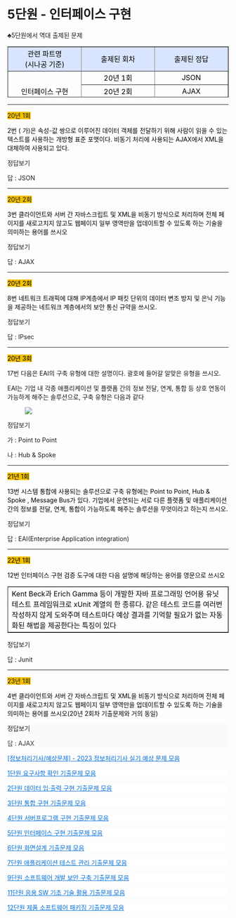 # 5단원 - 인터페이스 구현

<p data-ke-size="size16">♣5단원에서 역대 출제된 문제</p>
<table style="border-collapse: collapse; width: 100%; height: 116px;" border="1" data-ke-align="alignLeft">
<tbody>
<tr style="height: 20px;">
<td style="width: 33.3333%; text-align: center; height: 20px;" bgcolor="#D9E5FF"><span style="color: #000000;"></span><span style="color: #000000;">관련 파트명<br>(시나공 기준)</span></td>
<td style="width: 33.3333%; text-align: center; height: 20px;" bgcolor="#D9E5FF"><span style="color: #000000;"></span><span style="color: #000000;">출제된 회차</span></td>
<td style="width: 33.3333%; text-align: center; height: 20px;" bgcolor="#D9E5FF"><span style="color: #000000;"></span><span style="color: #000000;">출제된 정답</span></td>
</tr>
<tr style="height: 16px;">
<td style="width: 33.3333%; text-align: center; height: 32px;" rowspan="3"><span style="color: #000000;">인터페이스 구현</span><span style="color: #000000;"><br></span></td>
<td style="width: 33.3333%; text-align: center; height: 16px;">
<div><span><span style="color: #000000;">20년 1회</span></span></div>
</td>
<td style="width: 33.3333%; text-align: center; height: 16px;">
<div><span><span style="color: #000000;">JSON</span></span></div>
</td>
</tr>
<tr style="height: 16px;">
<td style="width: 33.3333%; text-align: center; height: 16px;"><span><span style="color: #000000;"><span style="color: #000000;">20년 2회</span></span></span></td>
<td style="width: 33.3333%; text-align: center; height: 16px;"><span><span style="color: #000000;"><span style="color: #000000;">AJAX</span></span></span></td>
</tr>
<tr>
<td style="width: 33.3333%; text-align: center;"><span><span style="color: #000000;"><span style="color: #000000;">23년 1회</span></span></span></td>
<td style="width: 33.3333%; text-align: center;"><span><span style="color: #000000;"><span style="color: #000000;">AJAX</span></span></span></td>
</tr>
<tr style="height: 16px;">
<td style="width: 33.3333%; text-align: center; height: 16px;"><span style="color: #000000;">인터페이스 보안</span></td>
<td style="width: 33.3333%; text-align: center; height: 16px;"><span><span style="color: #000000;"><span style="background-color: #ffffff; color: #000000;">20년 2회</span></span></span></td>
<td style="width: 33.3333%; text-align: center; height: 16px;"><span><span style="color: #000000;"><span style="background-color: #ffffff; color: #000000;">IPsec</span></span></span></td>
</tr>
<tr style="height: 16px;">
<td style="width: 33.3333%; text-align: center; height: 32px;" rowspan="2"><span style="background-color: #ffffff; color: #000000;">모듈 연계를 위한 인터페이스 기능 식별</span><br><span style="color: #000000;"><br></span></td>
<td style="width: 33.3333%; text-align: center; height: 16px;">
<div><span><span style="color: #000000;">20년 3회</span></span></div>
</td>
<td style="width: 33.3333%; text-align: center; height: 16px;">
<div><span><span style="color: #000000;">Point to Point , Hub &amp; Spoke</span></span></div>
</td>
</tr>
<tr style="height: 16px;">
<td style="width: 33.3333%; text-align: center; height: 16px;"><span><span style="color: #000000;"><span style="color: #000000;">21년 1회</span></span></span></td>
<td style="width: 33.3333%; text-align: center; height: 16px;">
<div><span><span style="color: #000000;">EAI</span></span></div>
</td>
</tr>
<tr style="height: 16px;">
<td style="width: 33.3333%; text-align: center; height: 16px;"><span style="color: #000000;"><span style="background-color: #ffffff; color: #000000;">인터페이스 구현 검증</span></span></td>
<td style="width: 33.3333%; text-align: center; height: 16px;"><span><span style="color: #000000;"><span style="background-color: #ffffff; color: #000000;">22년 1회</span></span></span></td>
<td style="width: 33.3333%; text-align: center; height: 16px;"><span><span style="color: #000000;"><span style="background-color: #ffffff; color: #000000;">Junit</span></span></span></td>
</tr>
</tbody>
</table>
<hr contenteditable="false" data-ke-type="horizontalRule" data-ke-style="style6">
<p data-ke-size="size16"><span style="background-color: #f3c000;">20년 1회</span></p>
<p data-ke-size="size16"><span style="background-color: #ffffff; color: #000000;">2번 ( 가)은 속성-값 쌍으로 이루어진 데이터 객체를 전달하기 위해 사람이 읽을 수 있는 텍스트를 사용하는 개방형 표준 포맷이다. 비동기 처리에 사용되는 AJAX에서 XML을 대체하여 사용되고 있다. </span></p>
<div data-ke-type="moreLess" data-text-more="정답보기" data-text-less="접기"><a class="btn-toggle-moreless">정답보기</a>
<div class="moreless-content">
<p id="SE-d83b306b-6acd-4da3-967a-89d5b7f474e5" data-ke-size="size16"><span style="background-color: #ffffff;">답 : JSON</span></p>
</div>
</div>
<hr contenteditable="false" data-ke-type="horizontalRule" data-ke-style="style8">
<p data-ke-size="size16"><span style="background-color: #f3c000;">20년 2회</span></p>
<p data-ke-size="size16"><span style="background-color: #ffffff; color: #000000;">3번 클라이언트와 서버 간 자바스크립트 및 XML을 비동기 방식으로 처리하며 전체 페이지를 새로고치지 않고도 웹페이지 일부 영역만을 업데이트할 수 있도록 하는 기술을 의미하는 용어를 쓰시오</span></p>
<div data-ke-type="moreLess" data-text-more="정답보기" data-text-less="접기"><a class="btn-toggle-moreless">정답보기</a>
<div class="moreless-content">
<p id="SE-d83b306b-6acd-4da3-967a-89d5b7f474e5" data-ke-size="size16"><span style="background-color: #ffffff;">답 : </span><span style="background-color: #ffffff;">AJAX</span></p>
</div>
</div>
<hr contenteditable="false" data-ke-type="horizontalRule" data-ke-style="style8">
<p data-ke-size="size16"><span style="background-color: #ffffff; color: #000000;"><span style="background-color: #f3c000;">20년 2회</span></span></p>
<p data-ke-size="size16"><span style="background-color: #ffffff; color: #000000;">8번 네트워크 트래픽에 대해 IP계층에서 IP 패킷 단위의 데이터 변조 방지 및 은닉 기능을 제공하는 네트워크 계층에서의 보안 통신 규약을 쓰시오.</span></p>
<div data-ke-type="moreLess" data-text-more="정답보기" data-text-less="접기"><a class="btn-toggle-moreless">정답보기</a>
<div class="moreless-content">
<p id="SE-d83b306b-6acd-4da3-967a-89d5b7f474e5" data-ke-size="size16"><span style="background-color: #ffffff;">답 : </span><span style="background-color: #ffffff;">IPsec</span></p>
</div>
</div>
<hr contenteditable="false" data-ke-type="horizontalRule" data-ke-style="style8">
<p data-ke-size="size16"><span style="background-color: #ffffff; color: #000000;"><span style="background-color: #f3c000;">20년 3회</span></span></p>
<p data-ke-size="size16"><span style="background-color: #ffffff; color: #141414;">17번 다음은 EAI의 구축 유형에 대한 설명이다. 괄호에 들어갈 알맞은 유형을 쓰시오.</span></p>
<p id="SE-9175e376-1e3b-4c04-833f-362dd9800f13" data-ke-size="size16"><span style="background-color: #ffffff; color: #141414;">EAI는 기업 내 각종 애플리케이션 및 플랫폼 간의 정보 전달, 연계, 통합 등 상호 연동이 가능하게 해주는 솔루션으로, 구축 유형은 다음과 같다</span></p>
<p></p><figure class="imageblock alignLeft" data-ke-mobilestyle="widthOrigin" data-origin-width="632" data-origin-height="387"><span data-url="https://blog.kakaocdn.net/dn/BJPjH/btrTFW3Z3Ft/8y27Mv5sPbhDSEthac7Y8K/img.png" data-lightbox="lightbox"><img src="https://blog.kakaocdn.net/dn/BJPjH/btrTFW3Z3Ft/8y27Mv5sPbhDSEthac7Y8K/img.png" srcset="https://img1.daumcdn.net/thumb/R1280x0/?scode=mtistory2&amp;fname=https%3A%2F%2Fblog.kakaocdn.net%2Fdn%2FBJPjH%2FbtrTFW3Z3Ft%2F8y27Mv5sPbhDSEthac7Y8K%2Fimg.png" onerror="this.onerror=null; this.src='//t1.daumcdn.net/tistory_admin/static/images/no-image-v1.png'; this.srcset='//t1.daumcdn.net/tistory_admin/static/images/no-image-v1.png';" data-origin-width="632" data-origin-height="387"></span></figure>
<p></p>
<div data-ke-type="moreLess" data-text-more="정답보기" data-text-less="접기"><a class="btn-toggle-moreless">정답보기</a>
<div class="moreless-content">
<p id="SE-d4c15007-2815-4c9e-9d41-48589f284bb8" data-ke-size="size16"><span style="background-color: #ffffff;">가 :</span><span style="background-color: #ffffff;"> Point to Point</span></p>
<p id="SE-ba22f95e-513c-49dd-b832-d6aa521a1ced" data-ke-size="size16"><span style="background-color: #ffffff;">나 : </span><span style="background-color: #ffffff;">Hub &amp; Spoke</span></p>
</div>
</div>
<hr contenteditable="false" data-ke-type="horizontalRule" data-ke-style="style8">
<p data-ke-size="size16"><span style="background-color: #ffffff; color: #000000;"><span style="background-color: #f3c000;">21년 1회</span></span></p>
<p data-ke-size="size16"><span style="background-color: #ffffff; color: #000000;">13번 시스템 통합에 사용되는 솔루션으로 구축 유형에는 Point to Point, Hub &amp; Spoke , Message Bus가 있다. 기업에서 운연되는 서로 다른 플랫폼 및 애플리케이션 간의 정보를 전달, 연계, 통합이 가능하도록 해주는 솔루션을 무엇이라고 하는지 쓰시오. </span></p>
<div data-ke-type="moreLess" data-text-more="정답보기" data-text-less="접기"><a class="btn-toggle-moreless">정답보기</a>
<div class="moreless-content">
<p id="SE-d83b306b-6acd-4da3-967a-89d5b7f474e5" data-ke-size="size16"><span style="background-color: #ffffff;">답 : </span><span style="background-color: #ffffff;">EAI(Enterprise Application integration)</span></p>
</div>
</div>
<hr contenteditable="false" data-ke-type="horizontalRule" data-ke-style="style8">
<p data-ke-size="size16"><span style="background-color: #ffffff; color: #000000;"><span style="background-color: #f3c000;">22년 1회</span></span></p>
<p data-ke-size="size16"><span style="background-color: #ffffff; color: #000000;">12번 인터페이스 구현 검증 도구에 대한 다음 설명에 해당하는 용어를 영문으로 쓰시오</span></p>
<table style="border-collapse: collapse; width: 100%;" border="1" data-ke-align="alignLeft">
<tbody>
<tr>
<td style="width: 100%;"><span style="background-color: #ffffff; color: #000000;">Kent Beck과 Erich Gamma 등이 개발한 자바 프로그래밍 언어용 유닛 테스트 프레임워크로 xUnit 계열의 한 종류다. 같은 테스트 코드를 여러번 작성하지 않게 도와주며 테스트마다 예상 결과를 기억할 필요가 없는 자동화된 해법을 제공한다는 특징이 있다</span></td>
</tr>
</tbody>
</table>
<div data-ke-type="moreLess" data-text-more="정답보기" data-text-less="접기"><a class="btn-toggle-moreless">정답보기</a>
<div class="moreless-content">
<p id="SE-d83b306b-6acd-4da3-967a-89d5b7f474e5" data-ke-size="size16"><span style="background-color: #ffffff;">답 :</span><span style="background-color: #ffffff;"> Junit</span></p>
</div>
</div>
<hr contenteditable="false" data-ke-type="horizontalRule" data-ke-style="style8">
<p data-ke-size="size16"><span style="background-color: #f3c000;">23년 1회</span></p>
<p style="color: #333333; text-align: start;" data-ke-size="size16"><span style="background-color: #ffffff; color: #000000;">4번 클라이언트와 서버 간 자바스크립트 및 XML을 비동기 방식으로 처리하며 전체 페이지를 새로고치지 않고도 웹페이지 일부 영역만을 업데이트할 수 있도록 하는 기술을 의미하는 용어를 쓰시오(20년 2회차 기출문제와 거의 동일)</span></p>
<div style="background-color: #fafafa; color: #333333; text-align: start;" data-ke-type="moreLess" data-text-more="정답보기" data-text-less="접기"><a class="btn-toggle-moreless">정답보기</a>
<div class="moreless-content">
<p id="SE-d83b306b-6acd-4da3-967a-89d5b7f474e5" data-ke-size="size16"><span style="background-color: #ffffff;">답 :<span>&nbsp;</span></span><span style="background-color: #ffffff;">AJAX</span></p>
</div>
</div>
<p data-ke-size="size16"><span style="color: #006dd7;"><a style="color: #006dd7;" href="https://complainrevolutionist.tistory.com/83">[정보처리기사/예상문제] - 2023 정보처리기사 실기 예상 문제 모음</a></span></p>
<p style="background-color: #ffffff; color: #000000; text-align: start;" data-ke-size="size16"><span style="color: #006dd7;"><a style="color: #006dd7;" href="https://complainrevolutionist.tistory.com/28">1단원 요구사항 확인 기출문제 모음</a></span></p>
<p style="background-color: #ffffff; color: #333333; text-align: start;" data-ke-size="size16"><span style="color: #006dd7;"><a style="color: #006dd7;" href="https://complainrevolutionist.tistory.com/29">2단원 데이터 입·출력 구현 기출문제 모음</a></span></p>
<p style="background-color: #ffffff; color: #333333; text-align: start;" data-ke-size="size16"><span style="color: #006dd7;"><a style="color: #006dd7;" href="https://complainrevolutionist.tistory.com/30">3단원 통합 구현 기출문제 모음</a></span></p>
<p style="background-color: #ffffff; color: #333333; text-align: start;" data-ke-size="size16"><span style="color: #006dd7;"><a style="color: #006dd7;" href="https://complainrevolutionist.tistory.com/31">4단원 서버프로그램 구현 기출문제 모음</a></span></p>
<p style="background-color: #ffffff; color: #333333; text-align: start;" data-ke-size="size16"><span style="color: #006dd7;"><a style="color: #006dd7;" href="https://complainrevolutionist.tistory.com/32">5단원 인터페이스 구현 기출문제 모음</a></span></p>
<p style="background-color: #ffffff; color: #333333; text-align: start;" data-ke-size="size16"><span style="color: #006dd7;"><a style="color: #006dd7;" href="https://complainrevolutionist.tistory.com/33">6단원 화면설계 기출문제 모음</a></span></p>
<p style="background-color: #ffffff; color: #333333; text-align: start;" data-ke-size="size16"><span style="color: #006dd7;"><a style="color: #006dd7;" href="https://complainrevolutionist.tistory.com/34">7단원 애플리케이션 테스트 관리 기출문제 모음</a></span></p>
<p style="background-color: #ffffff; color: #333333; text-align: start;" data-ke-size="size16"><span style="color: #006dd7;"><a style="color: #006dd7;" href="https://complainrevolutionist.tistory.com/35">9단원 소프트웨어 개발 보안 구축 기출문제 모음</a></span></p>
<p style="background-color: #ffffff; color: #333333; text-align: start;" data-ke-size="size16"><span style="color: #006dd7;"><a style="color: #006dd7;" href="https://complainrevolutionist.tistory.com/36">11단원 응용 SW 기초 기술 활용 기출문제 모음</a></span></p>
<p style="background-color: #ffffff; color: #333333; text-align: start;" data-ke-size="size16"><span style="color: #006dd7;"><a style="color: #006dd7;" href="https://complainrevolutionist.tistory.com/37">12단원 제품 소프트웨어 패키징 기출문제 모음</a></span></p>
<p data-ke-size="size16">&nbsp;</p>
<p data-ke-size="size16">&nbsp;</p>
<p data-ke-size="size16">&nbsp;</p></div>
